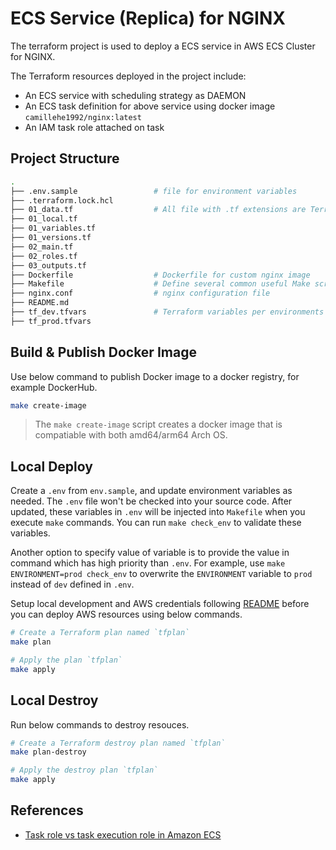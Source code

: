 # ECS Service (Replica) for NGINX

The terraform project is used to deploy a ECS service in AWS ECS Cluster for NGINX.

The Terraform resources deployed in the project include:

- An ECS service with scheduling strategy as DAEMON
- An ECS task definition for above service using docker image `camillehe1992/nginx:latest`
- An IAM task role attached on task

## Project Structure

```bash
.
├── .env.sample                 # file for environment variables
├── .terraform.lock.hcl
├── 01_data.tf                  # All file with .tf extensions are Terraform related
├── 01_local.tf
├── 01_variables.tf
├── 01_versions.tf
├── 02_main.tf
├── 02_roles.tf
├── 03_outputs.tf
├── Dockerfile                  # Dockerfile for custom nginx image
├── Makefile                    # Define several common useful Make scripts
├── nginx.conf                  # nginx configuration file
├── README.md
├── tf_dev.tfvars               # Terraform variables per environments
├── tf_prod.tfvars
```

## Build & Publish Docker Image

Use below command to publish Docker image to a docker registry, for example DockerHub.

```bash
make create-image
```

> The `make create-image` script creates a docker image that is compatiable with both amd64/arm64 Arch OS.

## Local Deploy

Create a `.env` from `env.sample`, and update environment variables as needed. The `.env` file won't be checked into your source code. After updated, these variables in `.env` will be injected into `Makefile` when you execute `make` commands. You can run `make check_env` to validate these variables. 

Another option to specify value of variable is to provide the value in command which has high priority than `.env`. For example, use `make ENVIRONMENT=prod check_env` to overwrite the `ENVIRONMENT` variable to `prod` instead of `dev` defined in `.env`.

Setup local development and AWS credentials following [README](../README.md) before you can deploy AWS resources using below commands.

```bash
# Create a Terraform plan named `tfplan`
make plan

# Apply the plan `tfplan`
make apply
```

## Local Destroy

Run below commands to destroy resouces.

```bash
# Create a Terraform destroy plan named `tfplan`
make plan-destroy

# Apply the destroy plan `tfplan`
make apply
```

## References

- [Task role vs task execution role in Amazon ECS](https://towardsthecloud.com/amazon-ecs-task-role-vs-execution-role)
